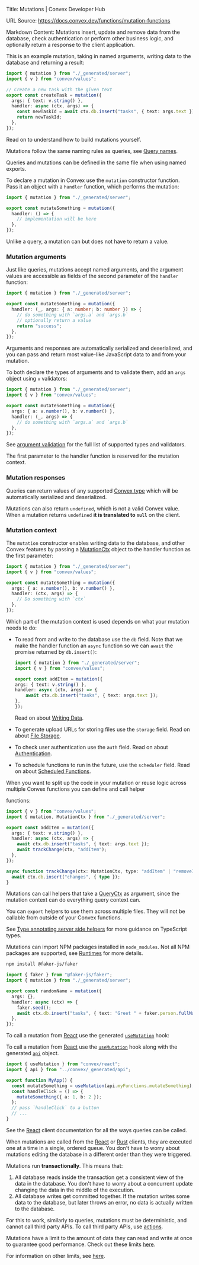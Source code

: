 Title: Mutations | Convex Developer Hub

URL Source: https://docs.convex.dev/functions/mutation-functions

Markdown Content:
Mutations insert, update and remove data from the database, check authentication or perform other business logic, and optionally return a response to the client application.

This is an example mutation, taking in named arguments, writing data to the database and returning a result:

```typescript
import { mutation } from "./_generated/server";
import { v } from "convex/values";

// Create a new task with the given text
export const createTask = mutation({
  args: { text: v.string() },
  handler: async (ctx, args) => {
    const newTaskId = await ctx.db.insert("tasks", { text: args.text });
    return newTaskId;
  },
});
```

Read on to understand how to build mutations yourself.

Mutations follow the same naming rules as queries, see [Query names](https://docs.convex.dev/functions/query-functions#query-names).

Queries and mutations can be defined in the same file when using named exports.

To declare a mutation in Convex use the `mutation` constructor function. Pass it an object with a `handler` function, which performs the mutation:

```typescript
import { mutation } from "./_generated/server";

export const mutateSomething = mutation({
  handler: () => {
    // implementation will be here
  },
});
```

Unlike a query, a mutation can but does not have to return a value.

### Mutation arguments

Just like queries, mutations accept named arguments, and the argument values are accessible as fields of the second parameter of the `handler` function:

```typescript
import { mutation } from "./_generated/server";

export const mutateSomething = mutation({
  handler: (_, args: { a: number; b: number }) => {
    // do something with `args.a` and `args.b`
    // optionally return a value
    return "success";
  },
});
```

Arguments and responses are automatically serialized and deserialized, and you can pass and return most value-like JavaScript data to and from your mutation.

To both declare the types of arguments and to validate them, add an `args` object using `v` validators:

```typescript
import { mutation } from "./_generated/server";
import { v } from "convex/values";

export const mutateSomething = mutation({
  args: { a: v.number(), b: v.number() },
  handler: (_, args) => {
    // do something with `args.a` and `args.b`
  },
});
```

See [argument validation](https://docs.convex.dev/functions/validation) for the full list of supported types and validators.

The first parameter to the handler function is reserved for the mutation context.

### Mutation responses

Queries can return values of any supported [Convex type](https://docs.convex.dev/functions/validation) which will be automatically serialized and deserialized.

Mutations can also return `undefined`, which is not a valid Convex value. When a mutation returns `undefined` **it is translated to `null`** on the client.

### Mutation context

The `mutation` constructor enables writing data to the database, and other Convex features by passing a [MutationCtx](https://docs.convex.dev/generated-api/server#mutationctx) object to the handler function as the first parameter:

```typescript
import { mutation } from "./_generated/server";
import { v } from "convex/values";

export const mutateSomething = mutation({
  args: { a: v.number(), b: v.number() },
  handler: (ctx, args) => {
    // Do something with `ctx`
  },
});
```

Which part of the mutation context is used depends on what your mutation needs to do:

*   To read from and write to the database use the `db` field. Note that we make the handler function an `async` function so we can `await` the promise returned by `db.insert()`:
    
    ```typescript
    import { mutation } from "./_generated/server";
    import { v } from "convex/values";

    export const addItem = mutation({
    args: { text: v.string() },
    handler: async (ctx, args) => {
        await ctx.db.insert("tasks", { text: args.text });
    },
    });
    ```
    
    Read on about [Writing Data](https://docs.convex.dev/database/writing-data).
    
*   To generate upload URLs for storing files use the `storage` field. Read on about [File Storage](https://docs.convex.dev/file-storage).
    
*   To check user authentication use the `auth` field. Read on about [Authentication](https://docs.convex.dev/auth).
    
*   To schedule functions to run in the future, use the `scheduler` field. Read on about [Scheduled Functions](https://docs.convex.dev/scheduling/scheduled-functions).
    

When you want to split up the code in your mutation or reuse logic across multiple Convex functions you can define and call helper

functions:

```typescript
import { v } from "convex/values";
import { mutation, MutationCtx } from "./_generated/server";

export const addItem = mutation({
  args: { text: v.string() },
  handler: async (ctx, args) => {
    await ctx.db.insert("tasks", { text: args.text });
    await trackChange(ctx, "addItem");
  },
});

async function trackChange(ctx: MutationCtx, type: "addItem" | "removeItem") {
  await ctx.db.insert("changes", { type });
}
```

Mutations can call helpers that take a [QueryCtx](https://docs.convex.dev/generated-api/server#queryctx) as argument, since the mutation context can do everything query context can.

You can `export` helpers to use them across multiple files. They will not be callable from outside of your Convex functions.

See [Type annotating server side helpers](https://docs.convex.dev/production/best-practices/typescript#type-annotating-server-side-helpers) for more guidance on TypeScript types.

Mutations can import NPM packages installed in `node_modules`. Not all NPM packages are supported, see [Runtimes](https://docs.convex.dev/functions/runtimes#default-convex-runtime) for more details.

```bash
npm install @faker-js/faker
```

```typescript
import { faker } from "@faker-js/faker";
import { mutation } from "./_generated/server";

export const randomName = mutation({
  args: {},
  handler: async (ctx) => {
    faker.seed();
    await ctx.db.insert("tasks", { text: "Greet " + faker.person.fullName() });
  },
});
```

To call a mutation from [React](https://docs.convex.dev/client/react) use the generated [`useMutation`](https://docs.convex.dev/client/react#editing-data) hook:

To call a mutation from [React](https://docs.convex.dev/client/react) use the [`useMutation`](https://docs.convex.dev/api/modules/react#usemutation) hook along with the generated [`api`](https://docs.convex.dev/generated-api/api) object.

```typescript
import { useMutation } from "convex/react";
import { api } from "../convex/_generated/api";

export function MyApp() {
  const mutateSomething = useMutation(api.myFunctions.mutateSomething);
  const handleClick = () => {
    mutateSomething({ a: 1, b: 2 });
  };
  // pass `handleClick` to a button
  // ...
}
```

See the [React](https://docs.convex.dev/client/react) client documentation for all the ways queries can be called.

When mutations are called from the [React](https://docs.convex.dev/client/react) or [Rust](https://docs.convex.dev/client/rust) clients, they are executed one at a time in a single, ordered queue. You don't have to worry about mutations editing the database in a different order than they were triggered.

Mutations run **transactionally**. This means that:

1.  All database reads inside the transaction get a consistent view of the data in the database. You don't have to worry about a concurrent update changing the data in the middle of the execution.
2.  All database writes get committed together. If the mutation writes some data to the database, but later throws an error, no data is actually written to the database.

For this to work, similarly to queries, mutations must be deterministic, and cannot call third party APIs. To call third party APIs, use [actions](https://docs.convex.dev/functions/actions).

Mutations have a limit to the amount of data they can read and write at once to guarantee good performance. Check out these limits [here](https://docs.convex.dev/functions/error-handling/#database-limitations).

For information on other limits, see [here](https://docs.convex.dev/production/state/limits).